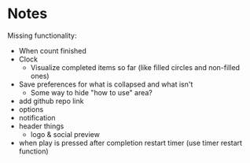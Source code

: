# Notes

Missing functionality:
- When count finished
- Clock
  - Visualize completed items so far (like filled circles and non-filled ones)
- Save preferences for what is collapsed and what isn't
  - Some way to hide "how to use" area?
- add github repo link
- options
- notification
- header things
  - logo & social preview
- when play is pressed after completion restart timer (use timer restart function)